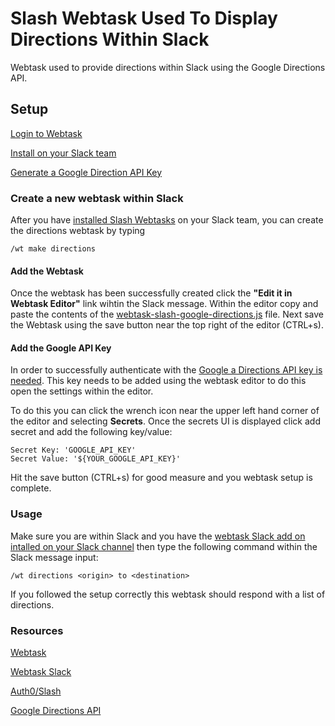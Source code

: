 # Slash Webtask Used To Display Directions Within Slack
Webtask used to provide directions within Slack using the Google Directions API.

## Setup
[Login to Webtask](https://webtask.io/)

[Install on your Slack team](https://webtask.io/slack)

[Generate a Google Direction API Key](https://developers.google.com/maps/documentation/directions/get-api-key)

### Create a new webtask within Slack

After you have [installed Slash Webtasks](https://webtask.io/slack) on your Slack team, you can create the directions  webtask by typing 

```
/wt make directions
``` 
#### Add the Webtask
Once the webtask has been successfully created click the **"Edit it in Webtask Editor"** link wihtin the Slack message. Within the editor copy and paste the contents of the [webtask-slash-google-directions.js](webtask-slash-google-directions.js) file. Next save the Webtask using the save button near the top right of the editor (CTRL+s).

#### Add the Google API Key
In order to successfully authenticate with the [Google a Directions API key is needed](https://developers.google.com/maps/documentation/directions/get-api-key). This key needs to be added using the webtask editor to do this open the settings within the editor. 

To do this you can click the wrench icon near the upper left hand corner of the editor and selecting **Secrets**. Once the secrets UI is displayed click add secret and add the following key/value:

```
Secret Key: 'GOOGLE_API_KEY'
Secret Value: '${YOUR_GOOGLE_API_KEY}'
``` 

Hit the save button (CTRL+s) for good measure and you webtask setup is complete.

### Usage
Make sure you are within Slack and you have the [webtask Slack add on intalled on your Slack channel](https://webtask.io/slack) then type the following command within the Slack message input:

```
/wt directions <origin> to <destination>
```

If you followed the setup correctly this webtask should respond with a list of directions.

### Resources
[Webtask](https://webtask.io/)

[Webtask Slack](https://webtask.io/slack)

[Auth0/Slash](https://github.com/auth0/slash)

[Google Directions API](https://developers.google.com/maps/documentation/directions/intro)
